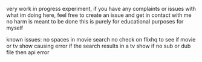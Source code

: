 very work in progress experiment, if you have any complaints or issues with what im doing here, feel free to create an issue and get in contact with me
no harm is meant to be done this is purely for educational purposes for myself

known issues:
no spaces in movie search
no check on flixhq to see if movie or tv show causing error if the search results in a tv show
if no sub or dub file then api error
